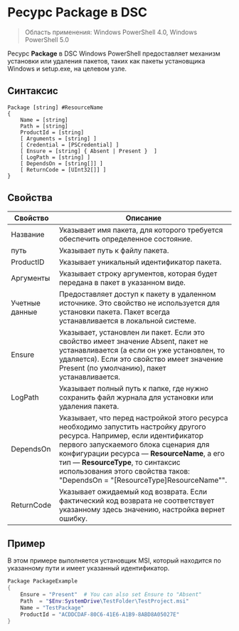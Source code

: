 # Ресурс Package в DSC

> Область применения: Windows PowerShell 4.0, Windows PowerShell 5.0

Ресурс **Package** в DSC Windows PowerShell предоставляет механизм установки или удаления пакетов, таких как пакеты установщика Windows и setup.exe, на целевом узле.

## Синтаксис

```
Package [string] #ResourceName
{
    Name = [string]
    Path = [string]
    ProductId = [string]
    [ Arguments = [string] ]
    [ Credential = [PSCredential] ]
    [ Ensure = [string] { Absent | Present }  ]
    [ LogPath = [string] ]
    [ DependsOn = [string[]] ]
    [ ReturnCode = [UInt32[]] ]
}
```

## Свойства
|  Свойство  |  Описание   | 
|---|---| 
| Название| Указывает имя пакета, для которого требуется обеспечить определенное состояние.| 
| путь| Указывает путь к файлу пакета.| 
| ProductID| Указывает уникальный идентификатор пакета.| 
| Аргументы| Указывает строку аргументов, которая будет передана в пакет в указанном виде.| 
| Учетные данные| Предоставляет доступ к пакету в удаленном источнике. Это свойство не используется для установки пакета. Пакет всегда устанавливается в локальной системе.| 
| Ensure| Указывает, установлен ли пакет. Если это свойство имеет значение Absent, пакет не устанавливается (а если он уже установлен, то удаляется). Если это свойство имеет значение Present (по умолчанию), пакет устанавливается.| 
| LogPath| Указывает полный путь к папке, где нужно сохранить файл журнала для установки или удаления пакета.| 
| DependsOn | Указывает, что перед настройкой этого ресурса необходимо запустить настройку другого ресурса. Например, если идентификатор первого запускаемого блока сценария для конфигурации ресурса — **ResourceName**, а его тип — **ResourceType**, то синтаксис использования этого свойства таков: "DependsOn = "[ResourceType]ResourceName"".| 
| ReturnCode| Указывает ожидаемый код возврата. Если фактический код возврата не соответствует указанному здесь значению, настройка вернет ошибку.| 

## Пример

В этом примере выполняется установщик MSI, который находится по указанному пути и имеет указанный идентификатор.

```powershell
Package PackageExample
{
    Ensure = "Present"  # You can also set Ensure to "Absent"
    Path  = "$Env:SystemDrive\TestFolder\TestProject.msi"
    Name = "TestPackage"
    ProductId = "ACDDCDAF-80C6-41E6-A1B9-8ABD8A05027E"
} 
```
<!--HONumber=Feb16_HO4-->
